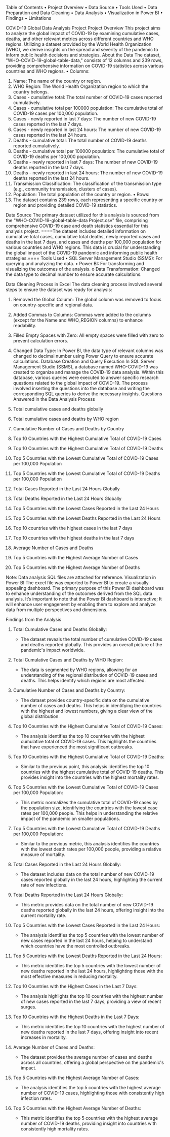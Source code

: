 Table of Contents
•	Project Overview
•	Data Source
•	Tools Used
•	Data Preparation and Data Cleaning
•	Data Analysis
•	Visualization in Power BI
•	Findings
•	Limitations

COVID-19 Global Data Analysis Project
Project Overview
This project aims to analyze the global impact of COVID-19 by examining cumulative cases, deaths, and other relevant metrics across different countries and WHO regions. Utilizing a dataset provided by the World Health Organization (WHO), we derive insights on the spread and severity of the pandemic to inform public health decisions and strategies.
About the Data 
The dataset, "WHO-COVID-19-global-table-data," consists of 12 columns and 239 rows, providing comprehensive information on COVID-19 statistics across various countries and WHO regions.
•	Columns:
1.	Name: The name of the country or region.
2.	WHO Region: The World Health Organization region to which the country belongs.
3.	Cases - cumulative total: The total number of COVID-19 cases reported cumulatively.
4.	Cases - cumulative total per 100000 population: The cumulative total of COVID-19 cases per 100,000 population.
5.	Cases - newly reported in last 7 days: The number of new COVID-19 cases reported in the last 7 days.
6.	Cases - newly reported in last 24 hours: The number of new COVID-19 cases reported in the last 24 hours.
7.	Deaths - cumulative total: The total number of COVID-19 deaths reported cumulatively.
8.	Deaths - cumulative total per 100000 population: The cumulative total of COVID-19 deaths per 100,000 population.
9.	Deaths - newly reported in last 7 days: The number of new COVID-19 deaths reported in the last 7 days.
10.	Deaths - newly reported in last 24 hours: The number of new COVID-19 deaths reported in the last 24 hours.
11.	Transmission Classification: The classification of the transmission type (e.g., community transmission, clusters of cases).
12.	Population: The total population of the country or region.
•	Rows:
1.	The dataset contains 239 rows, each representing a specific country or region and providing detailed COVID-19 statistics.

Data Source
The primary dataset utilized for this analysis is sourced from the "WHO-COVID-19-global-table-data Project.csv" file, comprising comprehensive COVID-19 case and death statistics essential for this analysis project. ====The dataset includes detailed information on cumulative total cases, cumulative total deaths, newly reported cases and deaths in the last 7 days, and cases and deaths per 100,000 population for various countries and WHO regions. This data is crucial for understanding the global impact of the COVID-19 pandemic and informing public health strategies.====
Tools Used
•	SQL Server Management Studio (SSMS): For querying and analyzing the data.
•	Power BI: For transforming and visualizing the outcomes of the analysis.
o	Data Transformation: Changed the data type to decimal number to ensure accurate calculations.

Data Cleaning Process in Excel
The data cleaning process involved several steps to ensure the dataset was ready for analysis:
1.	Removed the Global Column: The global column was removed to focus on country-specific and regional data.
2.	Added Commas to Columns: Commas were added to the columns (except for the Name and WHO_REGION columns) to enhance readability.
3.	Filled Empty Spaces with Zero: All empty spaces were filled with zero to prevent calculation errors.
4.	Changed Data Type: In Power BI, the data type of relevant columns was changed to decimal number using Power Query to ensure accurate calculations.
Database Creation and Query Execution
In SQL Server Management Studio (SSMS), a database named WHO-COVID-19 was created to organize and manage the COVID-19 data analysis. Within this database, various queries were executed to answer specific research questions related to the global impact of COVID-19. The process involved inserting the questions into the database and writing the corresponding SQL queries to derive the necessary insights.
Questions Answered in the Data Analysis Process

1.	Total cumulative cases and deaths globally
2.	Total cumulative cases and deaths by WHO region
3.	Cumulative Number of Cases and Deaths by Country
4.	Top 10 Countries with the Highest Cumulative Total of COVID-19 Cases
5.	Top 10 Countries with the Highest Cumulative Total of COVID-19 Deaths
6.	Top 5 Countries with the Lowest Cumulative Total of COVID-19 Cases per 100,000 Population
7.	Top 5 Countries with the Lowest Cumulative Total of COVID-19 Deaths per 100,000 Population
8.	Total Cases Reported in the Last 24 Hours Globally
9.	Total Deaths Reported in the Last 24 Hours Globally
10.	Top 5 Countries with the Lowest Cases Reported in the Last 24 Hours
11.	Top 5 Countries with the Lowest Deaths Reported in the Last 24 Hours
12.	Top 10 countries with the highest cases in the last 7 days
13.	Top 10 countries with the highest deaths in the last 7 days
14.	Average Number of Cases and Deaths
15.	Top 5 Countries with the Highest Average Number of Cases
16.	Top 5 Countries with the Highest Average Number of Deaths
  
Note: Data analysis SQL files are attached for reference.
Visualization in Power BI
The excel file was exported to Power BI to create a visually appealing dashboard.
The primary purpose of this Power BI dashboard was to enhance understanding of the outcomes derived from the SQL data analysis. It’s important to note that the Power BI dashboard is interactive; It will enhance user engagement by enabling them to explore and analyze data from multiple perspectives and dimensions.

Findings from the Analysis
1. Total Cumulative Cases and Deaths Globally:
   - The dataset reveals the total number of cumulative COVID-19 cases and deaths reported globally. This provides an overall picture of the pandemic's impact worldwide.

2. Total Cumulative Cases and Deaths by WHO Region:
   - The data is segmented by WHO regions, allowing for an understanding of the regional distribution of COVID-19 cases and deaths. This helps identify which regions are most affected.

3. Cumulative Number of Cases and Deaths by Country:
   - The dataset provides country-specific data on the cumulative number of cases and deaths. This helps in identifying the countries with the highest and lowest numbers, giving a clear view of the global distribution.

4. Top 10 Countries with the Highest Cumulative Total of COVID-19 Cases:
   - The analysis identifies the top 10 countries with the highest cumulative total of COVID-19 cases. This highlights the countries that have experienced the most significant outbreaks.

5. Top 10 Countries with the Highest Cumulative Total of COVID-19 Deaths:
   - Similar to the previous point, this analysis identifies the top 10 countries with the highest cumulative total of COVID-19 deaths. This provides insight into the countries with the highest mortality rates.

6. Top 5 Countries with the Lowest Cumulative Total of COVID-19 Cases per 100,000 Population:
   - This metric normalizes the cumulative total of COVID-19 cases by the population size, identifying the countries with the lowest case rates per 100,000 people. This helps in understanding the relative impact of the pandemic on smaller populations.

7. Top 5 Countries with the Lowest Cumulative Total of COVID-19 Deaths per 100,000 Population:
   - Similar to the previous metric, this analysis identifies the countries with the lowest death rates per 100,000 people, providing a relative measure of mortality.

8. Total Cases Reported in the Last 24 Hours Globally:
   - The dataset includes data on the total number of new COVID-19 cases reported globally in the last 24 hours, highlighting the current rate of new infections.

9. Total Deaths Reported in the Last 24 Hours Globally:
   - This metric provides data on the total number of new COVID-19 deaths reported globally in the last 24 hours, offering insight into the current mortality rate.

10. Top 5 Countries with the Lowest Cases Reported in the Last 24 Hours:
    - The analysis identifies the top 5 countries with the lowest number of new cases reported in the last 24 hours, helping to understand which countries have the most controlled outbreaks.

11. Top 5 Countries with the Lowest Deaths Reported in the Last 24 Hours:
    - This metric identifies the top 5 countries with the lowest number of new deaths reported in the last 24 hours, highlighting those with the most effective measures in reducing mortality.

12. Top 10 Countries with the Highest Cases in the Last 7 Days:
    - The analysis highlights the top 10 countries with the highest number of new cases reported in the last 7 days, providing a view of recent surges.

13. Top 10 Countries with the Highest Deaths in the Last 7 Days:
    - This metric identifies the top 10 countries with the highest number of new deaths reported in the last 7 days, offering insight into recent increases in mortality.

14. Average Number of Cases and Deaths:
    - The dataset provides the average number of cases and deaths across all countries, offering a global perspective on the pandemic's impact.

15. Top 5 Countries with the Highest Average Number of Cases:
    - The analysis identifies the top 5 countries with the highest average number of COVID-19 cases, highlighting those with consistently high infection rates.

16. Top 5 Countries with the Highest Average Number of Deaths:
    - This metric identifies the top 5 countries with the highest average number of COVID-19 deaths, providing insight into countries with consistently high mortality rates.
